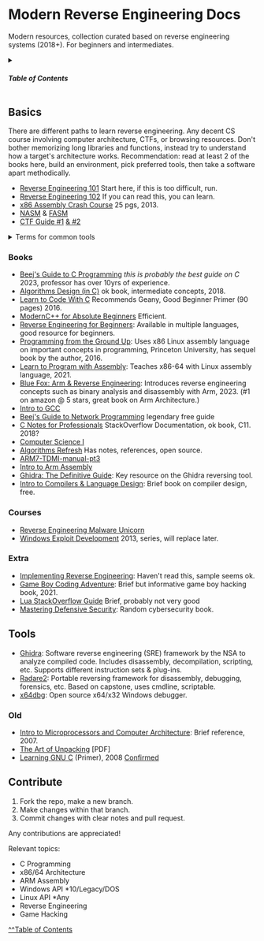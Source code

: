 # Modern Reverse Engineering Docs
Modern resources, collection curated based on reverse engineering systems (2018+). For beginners and intermediates.

<details>
  <summary>
    
  #### *Table of Contents*
</summary>

- [Basics](#basics)
- [Books](#books)
- [Courses](#courses)
- [Extra](#extra)
- [Tools](#tools)
- [Old](#old)
- [Contribute](#contribute)

Check [external resources](https://github.com/HimoriK/Modern-Reverse-Engineering-Docs/blob/main/externalresources.md) + [malware analysis](https://github.com/HimoriK/Modern-Reverse-Engineering-Docs/blob/main/malwareanalysis.md) for more.
</details>

## Basics
There are different paths to learn reverse engineering. Any decent CS course involving computer architecture, CTFs, or browsing resources. Don't bother memorizing long libraries and functions, instead try to understand how a target's architecture works. Recommendation: read at least 2 of the books here, build an environment, pick preferred tools, then take a software apart methodically.

* [Reverse Engineering 101](https://intezer.com/blog/malware-analysis/malware-reverse-engineering-beginners/) Start here, if this is too difficult, run.
* [Reverse Engineering 102](https://www.shadowinfosec.io/2018/05/a-gentle-introduction-into-arm-assembly.html) If you can read this, you can learn.
* [x86 Assembly Crash Course](https://sensepost.com/blogstatic/2014/01/SensePost_crash_course_in_x86_assembly-.pdf) 25 pgs, 2013.
* [NASM](https://pacman128.github.io/pcasm/) & [FASM](https://flatassembler.net/)
* [CTF Guide #1](https://trailofbits.github.io/ctf/) [& #2](https://github.com/ctf-wiki/ctf-wiki)
<details><summary>Terms for common tools</summary>
  
- *Debugger* - sequence through program assembly interactively
- *Disassembler* - retrieves the bulk program assembly 
- *Decompiler* - revert a program to it's source code (if the source is known)
</details>

### Books
* [Beej's Guide to C Programming](https://beej.us/guide/bgc/pdf/bgc_usl_c_1.pdf) *this is probably the best guide on C* 2023, professor has over 10yrs of experience.
* [Algorithms Design (in C)](https://www.ime.usp.br/~pf/algorithms/) ok book, intermediate concepts, 2018.
* [Learn to Code With C](https://magpi.raspberrypi.com/books/essentials-c-v1) Recommends Geany, Good Beginner Primer (90 pages)  2016.
* [ModernC++ for Absolute Beginners](https://github.com/HimoriK/Modern-Reverse-Engineering-Docs/files/11522246/Slobodan.Dmitrovic.-.Modern.C%2B%2B.for.Absolute.Beginners_.A.Friendly.Introduction.to.C%2B%2B.Programming.Language.and.C%2B%2B11.to.C%2B%2B20.Standards-Apress.2020.pdf) Efficient.
* [Reverse Engineering for Beginners](https://github.com/HimoriK/Modern-Reverse-Engineering-Docs/files/11470339/RE4B-EN.2023.pdf): Available in multiple languages, good resource for beginners.
* [Programming from the Ground Up](https://www.amazon.com/Programming-Ground-Up-Jonathan-Bartlett/dp/1540831825): Uses x86 Linux assembly language on important concepts in programming, Princeton University, has sequel book by the author, 2016.
* [Learn to Program with Assembly](https://www.amazon.com/Learn-Program-Assembly-Foundational-Programmers/dp/1484274369): Teaches x86-64 with Linux assembly language, 2021.
* [Blue Fox: Arm & Reverse Engineering](https://www.amazon.com/Blue-Fox-Assembly-Internals-Analysis/dp/1119745306): Introduces reverse engineering concepts such as binary analysis
and disassembly with Arm, 2023. (#1 on amazon @ 5 stars, great book on Arm Architecture.)
* [Intro to GCC](https://github.com/HimoriK/Modern-Reverse-Engineering-Docs/files/11522130/gccintro.pdf)
* [Beej's Guide to Network Programming](https://github.com/HimoriK/Modern-Reverse-Engineering-Docs/files/11522150/bgnet_usl_bw_1.pdf) legendary free guide
* [C Notes for Professionals](https://goalkicker.com/CBook) StackOverflow Documentation, ok book, C11. 2018?
* [Computer Science I](https://github.com/HimoriK/Modern-Reverse-Engineering-Docs/files/11522155/ComputerScienceOne.pdf)
* [Algorithms Refresh](https://github.com/HimoriK/Modern-Reverse-Engineering-Docs/files/11522196/Algorithms-JeffE-BW.pdf) Has notes, references, open source.
* [ARM7-TDMI-manual-pt3](https://github.com/HimoriK/Modern-Reverse-Engineering-Docs/files/11522207/ARM7-TDMI-manual-pt3.pdf)
* [Intro to Arm Assembly](https://github.com/HimoriK/Modern-Reverse-Engineering-Docs/files/11522212/Introduction.to.Assembly.Language.Programming.From.Soup.to.Nuts.pdf)
* [Ghidra: The Definitive Guide](https://www.amazon.com/product-reviews/1718501021): Key resource on the Ghidra reversing tool.
* [Intro to Compilers & Language Design](https://www3.nd.edu/~dthain/compilerbook/compilerbook.pdf): Brief book on compiler design, free.

### Courses
* [Reverse Engineering Malware Unicorn](https://malwareunicorn.org/workshops/re101.html#0)
* [Windows Exploit Development](https://www.securitysift.com/windows-exploit-development-part-1-basics/) 2013, series, will replace later.

### Extra
* [Implementing Reverse Engineering](https://www.amazon.com/product-reviews/B09DT5N5JP): Haven't read this, sample seems ok.
* [Game Boy Coding Adventure](https://www.amazon.com/Game-Boy-Coding-Adventure-programming-ebook/dp/B0B7FY5576): Brief but informative game boy hacking book, 2021.
* [Lua StackOverflow Guide](https://github.com/HimoriK/Modern-Reverse-Engineering-Docs/files/11522164/lua.pdf) Brief, probably not very good
* [Mastering Defensive Security](https://www.amazon.com/Mastering-Defensive-Security-techniques-infrastructure-ebook/dp/B09BZXC5SC): Random cybersecurity book.

## Tools
* [Ghidra](https://github.com/NationalSecurityAgency/ghidra): Software reverse engineering (SRE) framework by the NSA to analyze compiled code. Includes disassembly, decompilation, scripting, etc. Supports different instruction sets & plug-ins.
* [Radare2](http://www.radare.org/): Portable reversing framework for disassembly, debugging, forensics, etc. Based on capstone, uses cmdline, scriptable.
* [x64dbg](http://x64dbg.com/): Open source x64/x32 Windows debugger.

### Old
* [Intro to Microprocessors and Computer Architecture](https://www.amazon.com/Inside-Machine-Introduction-Microprocessors-Architecture/dp/1593276680): Brief reference, 2007.
* [The Art of Unpacking](https://www.blackhat.com/presentations/bh-usa-07/Yason/Whitepaper/bh-usa-07-yason-WP.pdf) [PDF]
* [Learning GNU C](https://download-mirror.savannah.gnu.org/releases/c-prog-book/learning_gnu_c.pdf) (Primer), 2008 [Confirmed](https://www.gnu.org/savannah-checkouts/non-gnu/c-prog-book/)

## Contribute
1. Fork the repo, make a new branch.
2. Make changes within that branch.
3. Commit changes with clear notes and pull request.

Any contributions are appreciated!

Relevant topics:

* C Programming
* x86/64 Architecture
* ARM Assembly
* Windows API *10/Legacy/DOS
* Linux API *Any
* Reverse Engineering
* Game Hacking

[^^Table of Contents](https://github.com/HimoriK/Modern-Reverse-Engineering-Docs#table-of-contents)
